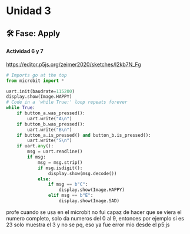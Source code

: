 # Unidad 3


## 🛠 Fase: Apply

#### Actividad 6 y 7

https://editor.p5js.org/zeimer2020/sketches/I2kb7N_Fg

``` Python
# Imports go at the top
from microbit import *

uart.init(baudrate=115200)
display.show(Image.HAPPY)
# Code in a 'while True:' loop repeats forever
while True:
    if button_a.was_pressed():
        uart.write("A\n")
    if button_b.was_pressed():
        uart.write("B\n")
    if button_a.is_pressed() and button_b.is_pressed():
        uart.write("S\n")
    if uart.any():
        msg = uart.readline()
        if msg:
            msg = msg.strip()
            if msg.isdigit():
                display.show(msg.decode())
            else:
                if msg == b"C":
                    display.show(Image.HAPPY)
                elif msg == b"E":
                    display.show(Image.SAD)
``` 

profe cuando se usa en el microbit no fui capaz de hacer que se viera el numero completo, solo da numeros del 0 al 9, entonces por ejemplo si es 23 solo muestra el 3 y no se pq, eso ya fue error mio desde el p5:js 



